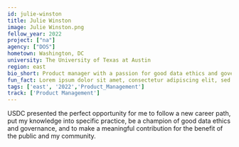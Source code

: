 ```yaml
---
id: julie-winston
title: Julie Winston
image: Julie Winston.png
fellow_year: 2022
project: ["na"]
agency: ["DOS"]
hometown: Washington, DC
university: The University of Texas at Austin
region: east
bio_short: Product manager with a passion for good data ethics and governance. 
fun_fact: Lorem ipsum dolor sit amet, consectetur adipiscing elit, sed do eiusmod tempor incididunt ut labore et dolore magna aliqua. Ut quis nostrud laboris. nisi ut aliquip ex ea commodo consequat.
tags: ['east', '2022','Product_Management']
track: ['Product Management']
---
```


USDC presented the perfect opportunity for me to follow a new career path, put my knowledge into specific practice, be a champion of good data ethics and governance, and to make a meaningful contribution for the benefit of the public and my community. 